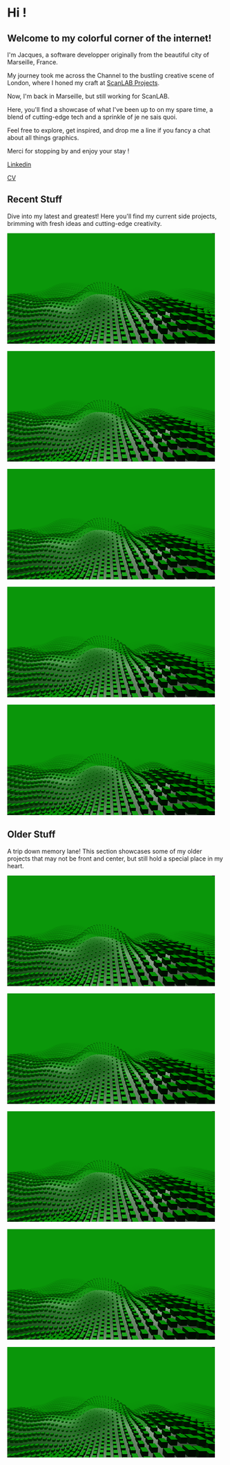 
# Hi !

## Welcome to my colorful corner of the internet! 

I'm Jacques, a software developper originally from the beautiful city of Marseille, France. 

My journey took me across the Channel to the bustling creative scene of London, where I honed my craft at [ScanLAB Projects](https://scanlabprojects.co.uk/). 

Now, I'm back in Marseille, but still working for ScanLAB.

Here, you'll find a showcase of what I've been up to on my spare time, a blend of cutting-edge tech and a sprinkle of je ne sais quoi. 

Feel free to explore, get inspired, and drop me a line if you fancy a chat about all things graphics. 

Merci for stopping by and enjoy your stay !

[Linkedin](https://www.linkedin.com/in/jacques-pillet-87bb5697/)

[CV](https://github.com/jacquespillet/jacquespillet.github.io/raw/main/CV%20Jacques.pdf)


## Recent Stuff

Dive into my latest and greatest! Here you'll find my current side projects, brimming with fresh ideas and cutting-edge creativity.

[![Path Tracing Blog Posts](Images/Threejs/Flow2D.PNG)](GPUPT.md)

[![Graphics Library (gfx)](Images/Threejs/Flow2D.PNG)](GPUPT.md)

[![Vulkan](Images/Threejs/Flow2D.PNG)](GPUPT.md)

[![Graphics Experiments](Images/Threejs/Flow2D.PNG)](GPUPT.md)

[![Media Lab](Images/Threejs/Flow2D.PNG)](GPUPT.md)


## Older Stuff

A trip down memory lane! This section showcases some of my older projects that may not be front and center, but still hold a special place in my heart.

[![Toy Engine](Images/Threejs/Flow2D.PNG)](GPUPT.md)

[![ThreeJS Experiments](Images/Threejs/Flow2D.PNG)](GPUPT.md)

[![Physics Experiments](Images/Threejs/Flow2D.PNG)](GPUPT.md)

[![Path Tracer](Images/Threejs/Flow2D.PNG)](GPUPT.md)

[![Misc](Images/Threejs/Flow2D.PNG)](GPUPT.md)